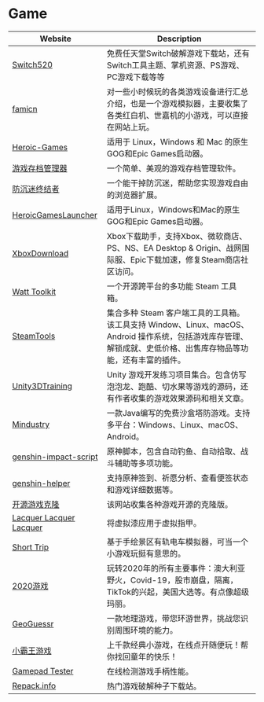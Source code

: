 # Game

|Website|Description|
|---|---|
|[Switch520](https://www.gamer520.com/)|免费任天堂Switch破解游戏下载站，还有Switch工具主题、掌机资源、PS游戏、PC游戏下载等等|
|[famicn](http://famicn.com/)|对一些小时候玩的各类游戏设备进行汇总介绍，也是一个游戏模拟器，主要收集了各类红白机、世嘉机的小游戏，可以直接在网站上玩。|
|[Heroic-Games](https://heroicgameslauncher.com/)|适用于 Linux，Windows 和 Mac 的原生GOG和Epic Games启动器。|
|[游戏存档管理器](https://github.com/mcthesw/game-save-manager)|一个简单、美观的游戏存档管理软件。|
|[防沉迷终结者](https://fcmsb250.github.io/)|一个能干掉防沉迷，帮助您实现游戏自由的浏览器扩展。|
|[HeroicGamesLauncher](https://heroicgameslauncher.com/)|适用于Linux，Windows和Mac的原生GOG和Epic Games启动器。|
|[XboxDownload](https://github.com/skydevil88/XboxDownload)|Xbox下载助手，支持Xbox、微软商店、PS、NS、EA Desktop & Origin、战网国际服、Epic下载加速，修复Steam商店社区访问。|
|[Watt Toolkit](https://steampp.net/)|一个开源跨平台的多功能 Steam 工具箱。|
|[SteamTools](https://steampp.net/)|集合多种 Steam 客户端工具的工具箱。该工具支持 Window、Linux、macOS、Android 操作系统，包括游戏库存管理、解锁成就、史低价格、出售库存物品等功能，还有丰富的插件。|
|[Unity3DTraining](https://github.com/XINCGer/Unity3DTraining)|Unity 游戏开发练习项目集合。包含仿写泡泡龙、跑酷、切水果等游戏的源码，还有作者收集的游戏效果源码和相关文章。|
|[Mindustry](https://mindustrygame.github.io/)|一款Java编写的免费沙盒塔防游戏。支持多平台：Windows、Linux、macOS、Android。|
|[genshin-impact-script](https://github.com/phonowell/genshin-impact-script)|原神脚本，包含自动钓鱼、自动拾取、战斗辅助等多项功能。|
|[genshin-helper](https://github.com/Vikiboss/genshin-helper)|支持原神签到、祈愿分析、查看便签状态和游戏详细数据等。|
|[开源游戏克隆](https://osgameclones.com/)|该网站收集各种游戏开源的克隆版。|
|[Lacquer Lacquer Lacquer](https://lacquerlacquer.com/)|将虚拟漆应用于虚拟指甲。|
|[Short Trip](https://alexanderperrin.com.au/paper/shorttrip/)|基于手绘景区有轨电车模拟器，可当一个小游戏玩挺有意思的。|
|[2020游戏](https://2020game.io/)|玩转2020年的所有主要事件：澳大利亚野火，Covid-19，股市崩盘，隔离，TikTok的兴起，美国大选等。有点像超级玛丽。|
|[GeoGuessr](https://www.geoguessr.com/)|一款地理游戏，带您环游世界，挑战您识别周围环境的能力。|
|[小霸王游戏](https://www.yikm.net/)|上千款经典小游戏，在线点开随便玩！帮你找回童年的快乐！|
|[Gamepad Tester](https://gamepad-tester.com/)|在线检测游戏手柄性能。|
|[Repack.info](https://repack.info/)|热门游戏破解种子下载站。|

